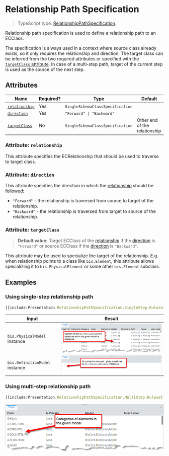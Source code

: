 # Relationship Path Specification

> TypeScript type: [RelationshipPathSpecification]($presentation-common).

Relationship path specification is used to define a relationship path to an ECClass.

The specification is always used in a context where source class already exists, so it only requires the relationship and direction. The
target class can be inferred from the two required attributes or specified with the [`targetClass` attribute](#attribute-targetclass). In case of a
multi-step path, target of the current step is used as the source of the next step.

## Attributes

| Name                                      | Required? | Type                             | Default                       |
| ----------------------------------------- | --------- | -------------------------------- | ----------------------------- |
| [`relationship`](#attribute-relationship) | Yes       | `SingleSchemaClassSpecification` |                               |
| [`direction`](#attribute-direction)       | Yes       | `"Forward" \| "Backward"`        |                               |
| [`targetClass`](#attribute-targetclass)   | No        | `SingleSchemaClassSpecification` | Other end of the relationship |

### Attribute: `relationship`

This attribute specifies the ECRelationship that should be used to traverse to target class.

### Attribute: `direction`

This attribute specifies the direction in which the [relationship](#attribute-relationship) should be followed:

- `"Forward"` - the relationship is traversed from source to target of the relationship.
- `"Backward"` - the relationship is traversed from target to source of the relationship.

### Attribute: `targetClass`

> **Default value:** Target ECClass of the [relationship](#attribute-relationship) if the [direction](#attribute-direction) is `"Forward"` or
> source ECClass if the [direction](#attribute-direction) is `"Backward"`.

This attribute may be used to specialize the target of the relationship. E.g. when relationship points to a class like `bis.Element`, this
attribute allows specializing it to `bis.PhysicalElement` or some other `bis.Element` subclass.

## Examples

### Using single-step relationship path

```ts
[[include:Presentation.RelationshipPathSpecification.SingleStep.Ruleset]]
```

| Input                          | Result                                                                                                                                |
| ------------------------------ | ------------------------------------------------------------------------------------------------------------------------------------- |
| `bis.PhysicalModel` instance   | ![Result when input is bis physical model instance](./media/relationshippathspecification-singlestep-with-matching-target.png)        |
| `bis.DefinitionModel` instance | ![Results when input is bis definition model instance](./media/relationshippathspecification-singlestep-with-non-matching-target.png) |

### Using multi-step relationship path

```ts
[[include:Presentation.RelationshipPathSpecification.MultiStep.Ruleset]]
```

![Categories of input model elements](./media/relationshippathspecification-multistep.png)

